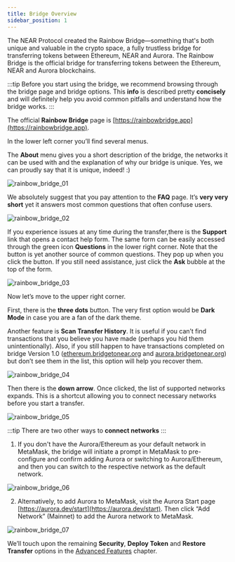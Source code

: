 ```yaml
---
title: Bridge Overview
sidebar_position: 1
---
```


The NEAR Protocol created the Rainbow Bridge—something that's both unique
and valuable in the crypto space, a fully trustless bridge
for transferring tokens between Ethereum, NEAR and Aurora.
The Rainbow Bridge is the official bridge for transferring tokens between the Ethereum, NEAR and Aurora blockchains.

:::tip
Before you start using the bridge, we recommend browsing through the bridge page and bridge options.
This **info** is described pretty **concisely** and will definitely help you avoid common pitfalls and understand how the bridge works.
:::

The official **Rainbow Bridge** page is [https://rainbowbridge.app](https://rainbowbridge.app).

In the lower left corner you’ll find several menus.

The **About** menu gives you a short description of the bridge, the networks it can be used with and the explanation of why our bridge is unique. Yes, we can proudly say that it is unique, indeed! :)

![rainbow_bridge_01](/img/rainbow_bridge_01.png)

We absolutely suggest that you pay attention to the **FAQ** page. It’s **very very short** yet it answers most common questions that often confuse users.

![rainbow_bridge_02](/img/rainbow_bridge_02.png)

If you experience issues at any time during the transfer,there is the **Support** link that opens a contact help form.
The same form can be easily accessed through the green icon **Questions** in the lower right corner.
Note that the button is yet another source of common questions. They pop up when you click the button. If you still need assistance, just click the **Ask** bubble at the top of the form.

![rainbow_bridge_03](/img/rainbow_bridge_03.png)

Now let’s move to the upper right corner.

First, there is the **three dots** button. The very first option would be **Dark Mode** in case you are a fan of the dark theme.

Another feature is **Scan Transfer History**.
It is useful if you can’t find transactions that you believe you have made (perhaps you hid them unintentionally).
Also, if you still happen to have transactions completed on bridge Version 1.0 ([ethereum.bridgetonear.org](https://ethereum.bridgetonear.org)
and [aurora.bridgetonear.org](https://aurora.bridgetonear.org)) but don’t see them in the list, this option will help you recover them.

![rainbow_bridge_04](/img/rainbow_bridge_04.png)

Then there is the **down arrow**. Once clicked, the list of supported networks expands. This is a shortcut allowing you to connect necessary networks before you start a transfer.

![rainbow_bridge_05](/img/rainbow_bridge_05.png)

:::tip
There are two other ways to **connect networks**
:::

1. If you don't have the Aurora/Ethereum as your default network in MetaMask,
the bridge will initiate a prompt in MetaMask to pre-configure
and confirm adding Aurora or switching to Aurora/Ethereum,
and then you can switch to the respective network as the default network.

![rainbow_bridge_06](/img/rainbow_bridge_06.png)

2. Alternatively, to add Aurora to MetaMask, visit the Aurora Start page [https://aurora.dev/start](https://aurora.dev/start).
Then click “Add Network” (Mainnet) to add the Aurora network to MetaMask.

![rainbow_bridge_07](/img/rainbow_bridge_07.png)

We’ll touch upon the remaining **Security**, **Deploy Token** and **Restore Transfer** options in the [Advanced Features](advanced-features) chapter.
